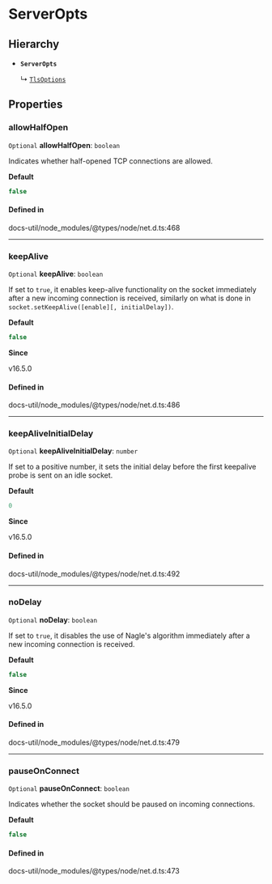 # ServerOpts

## Hierarchy

- **`ServerOpts`**

  ↳ [`TlsOptions`](TlsOptions.md)

## Properties

### allowHalfOpen

 `Optional` **allowHalfOpen**: `boolean`

Indicates whether half-opened TCP connections are allowed.

**Default**

```ts
false
```

#### Defined in

docs-util/node_modules/@types/node/net.d.ts:468

___

### keepAlive

 `Optional` **keepAlive**: `boolean`

If set to `true`, it enables keep-alive functionality on the socket immediately after a new incoming connection is received,
similarly on what is done in `socket.setKeepAlive([enable][, initialDelay])`.

**Default**

```ts
false
```

**Since**

v16.5.0

#### Defined in

docs-util/node_modules/@types/node/net.d.ts:486

___

### keepAliveInitialDelay

 `Optional` **keepAliveInitialDelay**: `number`

If set to a positive number, it sets the initial delay before the first keepalive probe is sent on an idle socket.

**Default**

```ts
0
```

**Since**

v16.5.0

#### Defined in

docs-util/node_modules/@types/node/net.d.ts:492

___

### noDelay

 `Optional` **noDelay**: `boolean`

If set to `true`, it disables the use of Nagle's algorithm immediately after a new incoming connection is received.

**Default**

```ts
false
```

**Since**

v16.5.0

#### Defined in

docs-util/node_modules/@types/node/net.d.ts:479

___

### pauseOnConnect

 `Optional` **pauseOnConnect**: `boolean`

Indicates whether the socket should be paused on incoming connections.

**Default**

```ts
false
```

#### Defined in

docs-util/node_modules/@types/node/net.d.ts:473
